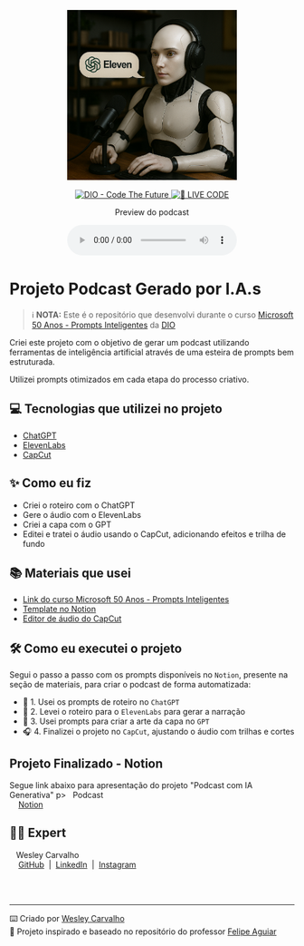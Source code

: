 <p align="center">
<img 
    src="./assets/robo-comentarista.png"
    width="300"
/>
</p>

<p align="center">
<a href="https://dio.me/">
    <img 
        src="https://img.shields.io/badge/DIO-Code_The_Future-28DA77?logo=youtube" 
        alt="DIO - Code The Future">
</a>
<a href="https://dio.me/">
<img 
    src="https://img.shields.io/badge/🔴_LIVE_CODE-FF5E72" 
    alt="🔴 LIVE CODE">
</a>
</p>

<p align="center">
    Preview do podcast
</p>

<div align="center">
    <audio src="output/podcast_editado.MP3" controls title="Podcast editado"></audio>
</div>

# Projeto Podcast Gerado por I.A.s

> ℹ️ **NOTA:** Este é o repositório que desenvolvi durante o curso [Microsoft 50 Anos - Prompts Inteligentes](https://web.dio.me/track/microsoft-50-anos-prompts-inteligentes) da [DIO](https://dio.me)

Criei este projeto com o objetivo de gerar um podcast utilizando ferramentas de inteligência artificial através de uma esteira de prompts bem estruturada.

Utilizei prompts otimizados em cada etapa do processo criativo.

## 💻 Tecnologias que utilizei no projeto

- [ChatGPT](https://chat.openai.com/)  
- [ElevenLabs](https://beta.elevenlabs.io/)  
- [CapCut](https://www.capcut.com/pt-br/)

## ✨ Como eu fiz

- Criei o roteiro com o ChatGPT  
- Gere o áudio com o ElevenLabs  
- Criei a capa com o GPT  
- Editei e tratei o áudio usando o CapCut, adicionando efeitos e trilha de fundo

## 📚 Materiais que usei

- [Link do curso Microsoft 50 Anos - Prompts Inteligentes](https://web.dio.me/track/microsoft-50-anos-prompts-inteligentes)  
- [Template no Notion](https://helpful-jump-17b.notion.site/PAS-Podcast-AI-Studio-210489e15d7a4a73b743bb159e45d06f?pvs=4)  
- [Editor de áudio do CapCut](https://www.capcut.com/editor?from_page=landing_page&__action_from=picture_V%C3%ADdeos%20profissionais%20em%20minutos,%20n%C3%A3o%20em%20horas.)

## 🛠️ Como eu executei o projeto

Segui o passo a passo com os prompts disponíveis no `Notion`, presente na seção de materiais, para criar o podcast de forma automatizada:

- 🤖 1. Usei os prompts de roteiro no `ChatGPT`  
- 🤖 2. Levei o roteiro para o `ElevenLabs` para gerar a narração  
- 🤖 3. Usei prompts para criar a arte da capa no `GPT`  
- 🎧 4. Finalizei o projeto no `CapCut`, ajustando o áudio com trilhas e cortes

## Projeto Finalizado - Notion

Segue link abaixo para apresentação do projeto "Podcast com IA Generativa"
p>&nbsp;&nbsp;&nbsp;Podcast<br>
    &nbsp;&nbsp;&nbsp;
    <a href="https://www.notion.so/Clube-da-Intelig-ncia-Criativa-Cria-o-sem-limites-s-regras-de-clube-236c5319a3af804ca172cb3a1049d49e?source=copy_link">Notion</a>

## 👨‍💻 Expert

<p>
    <p>&nbsp;&nbsp;&nbsp;Wesley Carvalho<br>
    &nbsp;&nbsp;&nbsp;
    <a href="https://github.com/wesleycarvalhopereira">GitHub</a>
    &nbsp;|&nbsp;
    <a href="https://www.linkedin.com/in/wesley-carvalho/">LinkedIn</a>
    &nbsp;|&nbsp;
    <a href="https://www.instagram.com/wgold_/">Instagram</a>
    </p>
</p>

<br/><br/>

---

⌨️ Criado por [Wesley Carvalho](https://github.com/wesleycarvalhopereira)  
🧠 Projeto inspirado e baseado no repositório do professor [Felipe Aguiar](https://github.com/felipeAguiarCode)
